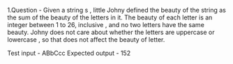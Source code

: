 1.Question - Given a string s , little Johny defined the beauty of the string as the sum of the beauty of the letters in it. 
The beauty of each letter is an integer between 1 to 26, inclusive , and no two letters have the same beauty.
Johny does not care about whether the letters are uppercase or lowercase , so that does not affect the beauty of letter.

Test input - ABbCcc
Expected output - 152
